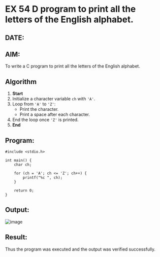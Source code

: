 # EX 54 D program to print all the letters of the English alphabet.
## DATE:
## AIM:
To write a C program to print all the letters of the English alphabet.

## Algorithm

1. **Start**  
2. Initialize a character variable `ch` with `'A'`.  
3. Loop from `'A'` to `'Z'`:  
   - Print the character.  
   - Print a space after each character.  
4. End the loop once `'Z'` is printed.  
5. **End**  

 

## Program:
```
#include <stdio.h>

int main() {
    char ch;
    
    for (ch = 'A'; ch <= 'Z'; ch++) {
        printf("%c ", ch);
    }
    
    return 0;
}
```

## Output:

![image](https://github.com/user-attachments/assets/19dc5de0-1868-49eb-ae01-387170e6b6bc)


## Result:
Thus the program was executed and the output was verified successfully.
